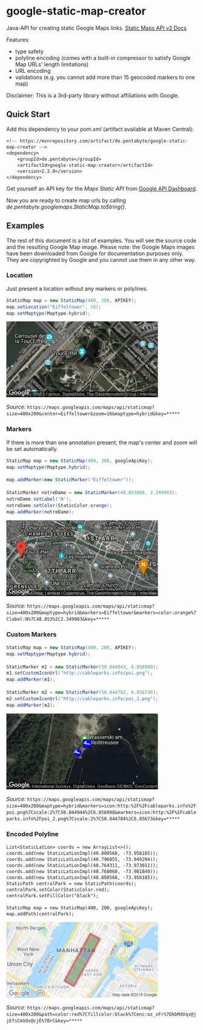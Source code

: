 # google-static-map-creator

Java-API for creating static Google Maps links. [Static Maps API v2 Docs](https://developers.google.com/maps/documentation/maps-static/dev-guide)

Features:
- type safety
- polyline encoding (comes with a built-in compressor to satisfy Google Map URLs' length limitations)
- URL encoding
- validations (e.g. you cannot add more than 15 geocoded markers to one map) 

Disclaimer: This is a 3rd-party library without affiliations with Google.

## Quick Start

Add this dependency to your pom.xml (artifact available at Maven Central):

```
<!-- https://mvnrepository.com/artifact/de.pentabyte/google-static-map-creator -->
<dependency>
    <groupId>de.pentabyte</groupId>
    <artifactId>google-static-map-creator</artifactId>
    <version>2.2.0</version>
</dependency>
```

Get yourself an API key for the *Maps Static API* from [Google API Dashboard](https://console.cloud.google.com/apis/).

Now you are ready to create map urls by calling _de.pentabyte.googlemaps.StaticMap.toString()_.

## Examples

The rest of this document is a list of examples. You will see the source code and the resulting Google Map image. Please note: the Google Maps images have been downloaded from Google for documentation purposes only. They are copyrighted by Google and you cannot use them in any other way.

### Location

Just present a location without any markers or polylines.

```java
StaticMap map = new StaticMap(400, 200, APIKEY);
map.setLocation("Eiffeltower", 16);
map.setMaptype(Maptype.hybrid);
```
![Location](src/test/resources/location.png)

_Source:_ `https://maps.googleapis.com/maps/api/staticmap?size=400x200&center=Eiffeltower&zoom=16&maptype=hybrid&key=*****`

### Markers

If there is more than one annotation present, the map's center and zoom will be set automatically.

```java
StaticMap map = new StaticMap(400, 200, googleApiKey);
map.setMaptype(Maptype.hybrid);

map.addMarker(new StaticMarker("Eiffeltower"));

StaticMarker notreDame = new StaticMarker(48.853000, 2.349983);
notreDame.setLabel('N');
notreDame.setColor(StaticColor.orange);
map.addMarker(notreDame);
```
![Markers](src/test/resources/markers.png)

_Source:_ `https://maps.googleapis.com/maps/api/staticmap?size=400x200&maptype=hybrid&markers=Eiffeltower&markers=color:orange%7Clabel:N%7C48.853%2C2.349983&key=*****`

### Custom Markers

```java
StaticMap map = new StaticMap(400, 200, APIKEY);
map.setMaptype(Maptype.hybrid);

StaticMarker m1 = new StaticMarker(50.844943, 6.856998);
m1.setCustomIconUrl("http://cableparks.info/poi.png");
map.addMarker(m1);

StaticMarker m2 = new StaticMarker(50.844782, 6.856730);
m2.setCustomIconUrl("http://cableparks.info/poi_2.png");
map.addMarker(m2);
```
![Custom Markers](src/test/resources/customMarkers.png)

_Source:_ `https://maps.googleapis.com/maps/api/staticmap?size=400x200&maptype=hybrid&markers=icon:http:%2F%2Fcableparks.info%2Fpoi.png%7Cscale:2%7C50.844944%2C6.856998&markers=icon:http:%2F%2Fcableparks.info%2Fpoi_2.png%7Cscale:2%7C50.844784%2C6.85673&key=*****`

### Encoded Polyline

```
List<StaticLatLon> coords = new ArrayList<>();
coords.add(new StaticLatLonImpl(40.800568, -73.958185));
coords.add(new StaticLatLonImpl(40.796855, -73.949294));
coords.add(new StaticLatLonImpl(40.764311, -73.973011));
coords.add(new StaticLatLonImpl(40.768060, -73.981840));
coords.add(new StaticLatLonImpl(40.800568, -73.958185));
StaticPath centralPark = new StaticPath(coords);
centralPark.setColor(StaticColor.red);
centralPark.setFillColor("black");

StaticMap map = new StaticMap(400, 200, googleApiKey);
map.addPath(centralPark);
```
![Encoded Polyline](src/test/resources/encodedPolyline.png)

_Source:_ `https://maps.googleapis.com/maps/api/staticmap?size=400x200&path=color:red%7Cfillcolor:black%7Cenc:oz_xFr%7DkbMdVqv@jjEfsCmVdv@cjE%7BrC&key=*****`